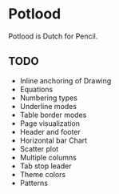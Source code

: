 # Potlood

Potlood is Dutch for Pencil.

## TODO 

- Inline anchoring of Drawing
- Equations
- Numbering types
- Underline modes
- Table border modes
- Page visualization
- Header and footer
- Horizontal bar Chart
- Scatter plot
- Multiple columns
- Tab stop leader
- Theme colors
- Patterns